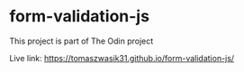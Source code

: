 # form-validation-js

This project is part of The Odin project

Live link: https://tomaszwasik31.github.io/form-validation-js/
